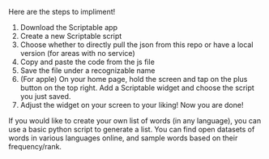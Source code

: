 Here are the steps to impliment!

1. Download the Scriptable app
2. Create a new Scriptable script
3. Choose whether to directly pull the json from this repo or have a local version (for areas with no service)
4. Copy and paste the code from the js file
5. Save the file under a recognizable name
6. (For apple) On your home page, hold the screen and tap on the plus button on the top right. Add a Scriptable widget and choose the script you just saved.
7. Adjust the widget on your screen to your liking! Now you are done!

If you would like to create your own list of words (in any language), you can use a basic python script to generate a list. You can find open datasets of words in various languages online, and sample words based on their frequency/rank.
